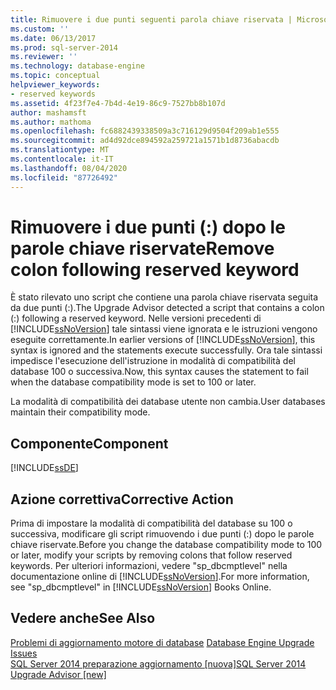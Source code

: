 ```yaml
---
title: Rimuovere i due punti seguenti parola chiave riservata | Microsoft Docs
ms.custom: ''
ms.date: 06/13/2017
ms.prod: sql-server-2014
ms.reviewer: ''
ms.technology: database-engine
ms.topic: conceptual
helpviewer_keywords:
- reserved keywords
ms.assetid: 4f23f7e4-7b4d-4e19-86c9-7527bb8b107d
author: mashamsft
ms.author: mathoma
ms.openlocfilehash: fc6882439338509a3c716129d9504f209ab1e555
ms.sourcegitcommit: ad4d92dce894592a259721a1571b1d8736abacdb
ms.translationtype: MT
ms.contentlocale: it-IT
ms.lasthandoff: 08/04/2020
ms.locfileid: "87726492"
---
```

# <a name="remove-colon-following-reserved-keyword"></a><span data-ttu-id="c0f31-102">Rimuovere i due punti (:) dopo le parole chiave riservate</span><span class="sxs-lookup"><span data-stu-id="c0f31-102">Remove colon following reserved keyword</span></span>
  <span data-ttu-id="c0f31-103">È stato rilevato uno script che contiene una parola chiave riservata seguita da due punti (:).</span><span class="sxs-lookup"><span data-stu-id="c0f31-103">The Upgrade Advisor detected a script that contains a colon (:) following a reserved keyword.</span></span> <span data-ttu-id="c0f31-104">Nelle versioni precedenti di [!INCLUDE[ssNoVersion](../../includes/ssnoversion-md.md)] tale sintassi viene ignorata e le istruzioni vengono eseguite correttamente.</span><span class="sxs-lookup"><span data-stu-id="c0f31-104">In earlier versions of [!INCLUDE[ssNoVersion](../../includes/ssnoversion-md.md)], this syntax is ignored and the statements execute successfully.</span></span> <span data-ttu-id="c0f31-105">Ora tale sintassi impedisce l'esecuzione dell'istruzione in modalità di compatibilità del database 100 o successiva.</span><span class="sxs-lookup"><span data-stu-id="c0f31-105">Now, this syntax causes the statement to fail when the database compatibility mode is set to 100 or later.</span></span>  
  
 <span data-ttu-id="c0f31-106">La modalità di compatibilità dei database utente non cambia.</span><span class="sxs-lookup"><span data-stu-id="c0f31-106">User databases maintain their compatibility mode.</span></span>  
  
## <a name="component"></a><span data-ttu-id="c0f31-107">Componente</span><span class="sxs-lookup"><span data-stu-id="c0f31-107">Component</span></span>  
 [!INCLUDE[ssDE](../../includes/ssde-md.md)]  
  
## <a name="corrective-action"></a><span data-ttu-id="c0f31-108">Azione correttiva</span><span class="sxs-lookup"><span data-stu-id="c0f31-108">Corrective Action</span></span>  
 <span data-ttu-id="c0f31-109">Prima di impostare la modalità di compatibilità del database su 100 o successiva, modificare gli script rimuovendo i due punti (:) dopo le parole chiave riservate.</span><span class="sxs-lookup"><span data-stu-id="c0f31-109">Before you change the database compatibility mode to 100 or later, modify your scripts by removing colons that follow reserved keywords.</span></span> <span data-ttu-id="c0f31-110">Per ulteriori informazioni, vedere "sp_dbcmptlevel" nella documentazione online di [!INCLUDE[ssNoVersion](../../includes/ssnoversion-md.md)].</span><span class="sxs-lookup"><span data-stu-id="c0f31-110">For more information, see "sp_dbcmptlevel" in [!INCLUDE[ssNoVersion](../../includes/ssnoversion-md.md)] Books Online.</span></span>  
  
## <a name="see-also"></a><span data-ttu-id="c0f31-111">Vedere anche</span><span class="sxs-lookup"><span data-stu-id="c0f31-111">See Also</span></span>  
 <span data-ttu-id="c0f31-112">[Problemi di aggiornamento motore di database](../../../2014/sql-server/install/database-engine-upgrade-issues.md) </span><span class="sxs-lookup"><span data-stu-id="c0f31-112">[Database Engine Upgrade Issues](../../../2014/sql-server/install/database-engine-upgrade-issues.md) </span></span>  
 [<span data-ttu-id="c0f31-113">SQL Server 2014 preparazione aggiornamento &#91;nuova&#93;</span><span class="sxs-lookup"><span data-stu-id="c0f31-113">SQL Server 2014 Upgrade Advisor &#91;new&#93;</span></span>](sql-server-2014-upgrade-advisor.md)  
  
  
